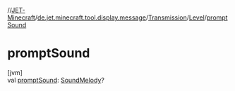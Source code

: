 //[JET-Minecraft](../../../../index.md)/[de.jet.minecraft.tool.display.message](../../index.md)/[Transmission](../index.md)/[Level](index.md)/[promptSound](prompt-sound.md)

# promptSound

[jvm]\
val [promptSound](prompt-sound.md): [SoundMelody](../../../de.jet.minecraft.tool.effect.sound/-sound-melody/index.md)?
